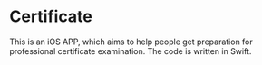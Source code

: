 # Certificate

This is an iOS APP, which aims to help people get preparation for professional certificate examination. The code is written in Swift.
